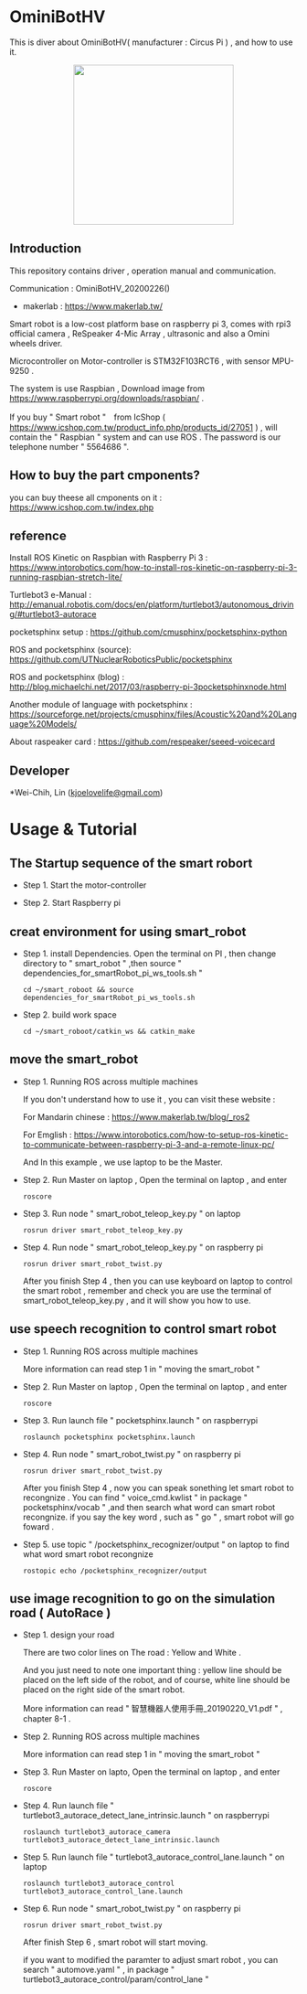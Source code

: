 # OminiBotHV
This is diver about OminiBotHV( manufacturer : Circus Pi  ) , and how to use it.

<p align="center">
  <img src="https://github.com/iCShopMgr/OminiBotHV/blob/master/OminiBotHV.jpg" width="280"/>
</p>

## Introduction

This repository contains driver , operation manual and communication.

Communication :  OminiBotHV_20200226()


* makerlab : https://www.makerlab.tw/

Smart robot is a low-cost platform base on raspberry pi 3, comes with rpi3 official camera , ReSpeaker 4-Mic Array , ultrasonic and also a Omini wheels driver. 

Microcontroller on Motor-controller is STM32F103RCT6 , with sensor MPU-9250 . 

The system is use Raspbian , Download image from https://www.raspberrypi.org/downloads/raspbian/ . 

If you buy " Smart robot "　from IcShop ( https://www.icshop.com.tw/product_info.php/products_id/27051 ) , will contain the " Raspbian " system and can use ROS . The password is our telephone number " 5564686 ".   

## How to buy the part cmponents?

you can buy theese all cmponents on it : https://www.icshop.com.tw/index.php

## reference

Install ROS Kinetic on Raspbian with Raspberry Pi 3 : https://www.intorobotics.com/how-to-install-ros-kinetic-on-raspberry-pi-3-running-raspbian-stretch-lite/ 

Turtlebot3 e-Manual : http://emanual.robotis.com/docs/en/platform/turtlebot3/autonomous_driving/#turtlebot3-autorace

pocketsphinx setup  : https://github.com/cmusphinx/pocketsphinx-python

ROS and pocketsphinx (source): https://github.com/UTNuclearRoboticsPublic/pocketsphinx 
                    
ROS and pocketsphinx (blog)  : http://blog.michaelchi.net/2017/03/raspberry-pi-3pocketsphinxnode.html

Another module of language with pocketsphinx   : https://sourceforge.net/projects/cmusphinx/files/Acoustic%20and%20Language%20Models/

About raspeaker card : https://github.com/respeaker/seeed-voicecard

## Developer

*Wei-Chih, Lin (kjoelovelife@gmail.com)

# Usage & Tutorial

## The  Startup sequence of the smart robort

* Step 1. Start the motor-controller   

* Step 2. Start Raspberry pi    

## creat environment for using smart_robot 

* Step 1. install Dependencies. Open the terminal on PI , then change directory to " smart_robot " ,then source " dependencies_for_smartRobot_pi_ws_tools.sh "

  ` cd ~/smart_roboot && source  dependencies_for_smartRobot_pi_ws_tools.sh `

* Step 2. build work space

  ` cd ~/smart_roboot/catkin_ws && catkin_make `

## move the smart_robot

* Step 1. Running ROS across multiple machines

  If you don't understand how to use it , you can visit these website : 

  For Mandarin chinese : https://www.makerlab.tw/blog/_ros2

  For Emglish          : https://www.intorobotics.com/how-to-setup-ros-kinetic-to-communicate-between-raspberry-pi-3-and-a-remote-linux-pc/

  And In this example , we use laptop to be the Master. 

* Step 2. Run Master on laptop , Open the terminal on laptop , and enter 

  ` roscore `

* Step 3. Run node " smart_robot_teleop_key.py " on laptop

  ` rosrun driver smart_robot_teleop_key.py	`

* Step 4. Run node " smart_robot_teleop_key.py " on raspberry pi 

  ` rosrun driver smart_robot_twist.py `

  After you finish Step 4 , then you can use keyboard on laptop to control the smart robot , remember and check you are use the terminal of smart_robot_teleop_key.py , and it will show you how to use.   

## use speech recognition to control smart robot

* Step 1. Running ROS across multiple machines

  More information can read step 1 in " moving the smart_robot "

* Step 2. Run Master on laptop , Open the terminal on laptop , and enter 

  ` roscore `

* Step 3. Run launch file  " pocketsphinx.launch " on raspberrypi

  ` roslaunch pocketsphinx pocketsphinx.launch `

* Step 4. Run node " smart_robot_twist.py " on raspberry pi 

  ` rosrun driver smart_robot_twist.py `

  After you finish Step 4 , now you can speak sonething let smart robot to recongnize . You can find " voice_cmd.kwlist " in package " pocketsphinx/vocab " ,and then search what word can smart robot recongnize. if you say the key word , such as " go " , smart robot will go foward . 

* Step 5. use topic " /pocketsphinx_recognizer/output  " on laptop to find what word smart robot recongnize

  ` rostopic echo /pocketsphinx_recognizer/output `

## use image recognition to go on the simulation road ( AutoRace )

* Step 1. design your road 

  There are two color lines  on The road : Yellow and White .

  And you just need to note one important thing : yellow line should be placed on the left side of the robot, and of course, white line should be placed on the right side of the smart robot.

  More information can read " 智慧機器人使用手冊_20190220_V1.pdf " , chapter 8-1 .

* Step 2. Running ROS across multiple machines

  More information can read step 1 in " moving the smart_robot "

* Step 3. Run Master on lapto, Open the terminal on laptop , and enter 

  ` roscore `

* Step 4. Run launch file  " turtlebot3_autorace_detect_lane_intrinsic.launch  "  on raspberrypi

  ` roslaunch turtlebot3_autorace_camera turtlebot3_autorace_detect_lane_intrinsic.launch `

* Step 5. Run launch file  " turtlebot3_autorace_control_lane.launch  "  on laptop

  ` roslaunch turtlebot3_autorace_control turtlebot3_autorace_control_lane.launch `

* Step 6. Run node " smart_robot_twist.py " on raspberry pi 

  ` rosrun driver smart_robot_twist.py `

  After finish Step 6 , smart robot will start moving.

  if you want to modified the paramter to adjust smart robot , you can search " automove.yaml " , in package " turtlebot3_autorace_control/param/control_lane "
